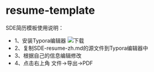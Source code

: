 # resume-template

SDE简历模板使用说明：

- 1、安装Typora编辑器 ![下载](https://www.aliyundrive.com/s/daLgq9yAXVz)
- 2、复制SDE-resume-zh.md的源文件到Typora编辑器中
- 3、根据自己的信息编辑修改
- 4、点击右上角 文件->导出->PDF
